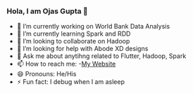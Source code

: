 ### Hola, I am Ojas Gupta 👋

- 🔭 I’m currently working on World Bank Data Analysis
- 🌱 I’m currently learning Spark and RDD
- 👯 I’m looking to collaborate on Hadoop
- 🤔 I’m looking for help with Abode XD designs                                      
- 💬 Ask me about anytihng related to Flutter, Hadoop, Spark
- 📫 How to reach me: -[My Website](https://ojasgupta.netlify.app/)
- 😄 Pronouns: He/His
- ⚡ Fun fact: I debug when I am asleep
